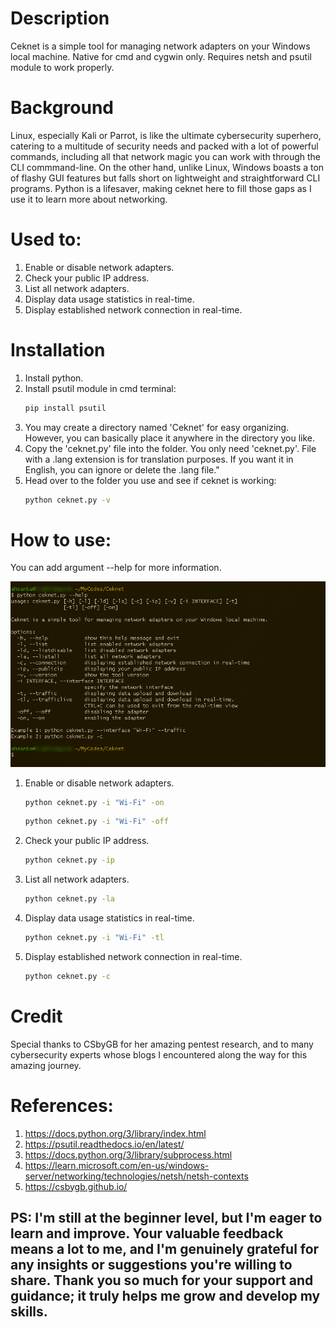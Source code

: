 # Description
Ceknet is a simple tool for managing network adapters on your Windows local machine. Native for cmd and cygwin only. Requires netsh and psutil module to work properly.

# Background
Linux, especially Kali or Parrot, is like the ultimate cybersecurity superhero, catering to a multitude of security needs and packed with a lot of powerful commands, including all that network magic you can work with through the CLI commmand-line. On the other hand, unlike Linux, Windows boasts a ton of flashy GUI features but falls short on lightweight and straightforward CLI programs. Python is a lifesaver, making ceknet here to fill those gaps as I use it to learn more about networking.

# Used to:
1. Enable or disable network adapters.
2. Check your public IP address.
3. List all network adapters.
4. Display data usage statistics in real-time.
5. Display established network connection in real-time.

# Installation
1. Install python.
2. Install psutil module in cmd terminal:
   ```bash
   pip install psutil
   ```
4. You may create a directory named 'Ceknet' for easy organizing. However, you can basically place it anywhere in the directory you like.
5. Copy the 'ceknet.py' file into the folder. You only need 'ceknet.py'. File with a .lang extension is for translation purposes. If you want it in English, you can ignore or delete the .lang file."
6. Head over to the folder you use and see if ceknet is working:
   ```bash
   python ceknet.py -v
   ```

# How to use:
You can add argument --help for more information.

![Help](images/png1.png)

1. Enable or disable network adapters.
   ```bash
   python ceknet.py -i "Wi-Fi" -on
   ```
   ```bash
   python ceknet.py -i "Wi-Fi" -off
   ```
2. Check your public IP address.
   ```bash
   python ceknet.py -ip
   ```
3. List all network adapters.
   ```bash
   python ceknet.py -la
   ```
4. Display data usage statistics in real-time.
   ```bash
   python ceknet.py -i "Wi-Fi" -tl
   ```
5. Display established network connection in real-time.
   ```bash
   python ceknet.py -c
   ```

# Credit
Special thanks to CSbyGB for her amazing pentest research, and to many cybersecurity experts whose blogs I encountered along the way for this amazing journey.

# References:
1. https://docs.python.org/3/library/index.html
2. https://psutil.readthedocs.io/en/latest/
3. https://docs.python.org/3/library/subprocess.html
4. https://learn.microsoft.com/en-us/windows-server/networking/technologies/netsh/netsh-contexts
5. https://csbygb.github.io/

## PS: I'm still at the beginner level, but I'm eager to learn and improve. Your valuable feedback means a lot to me, and I'm genuinely grateful for any insights or suggestions you're willing to share. Thank you so much for your support and guidance; it truly helps me grow and develop my skills.
